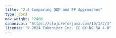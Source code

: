 ```yaml
---
title: "2.4 Comparing OOP and FP Approaches"
type: docs
nav_weight: 12400
canonical: "https://clojureforjava.com/10/1/2/4"
license: "© 2024 Tokenizer Inc. CC BY-NC-SA 4.0"
---
```

